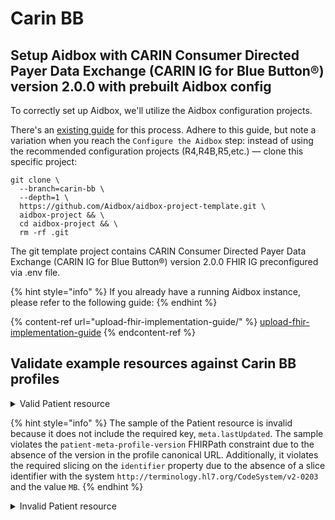 # Carin BB

## Setup Aidbox with CARIN Consumer Directed Payer Data Exchange (CARIN IG for Blue Button®) version 2.0.0 with prebuilt Aidbox config

To correctly set up Aidbox, we'll utilize the Aidbox configuration projects.&#x20;

There's an [existing guide](broken-reference) for this process. Adhere to this guide, but note a variation when you reach the `Configure the Aidbox` step: instead of using the recommended configuration projects (R4,R4B,R5,etc.) — clone this specific project:

```
git clone \
  --branch=carin-bb \
  --depth=1 \
  https://github.com/Aidbox/aidbox-project-template.git \
  aidbox-project && \
  cd aidbox-project && \
  rm -rf .git
```

The git template project contains CARIN Consumer Directed Payer Data Exchange (CARIN IG for Blue Button®) version 2.0.0 FHIR IG preconfigured via .env file.

{% hint style="info" %}
If you already have a running Aidbox instance, please refer to the following guide:
{% endhint %}

{% content-ref url="upload-fhir-implementation-guide/" %}
[upload-fhir-implementation-guide](upload-fhir-implementation-guide/)
{% endcontent-ref %}

## Validate example resources against Carin BB profiles

<details>

<summary>Valid Patient resource</summary>

{% code lineNumbers="true" %}
```yaml
POST /fhir/Patient
content-type: text/yaml
accept: text/yaml

resourceType: Patient
meta:
  lastUpdated: '2020-07-07T13:26:22.0314215+00:00'
  profile:
  - http://hl7.org/fhir/us/carin-bb/StructureDefinition/C4BB-Patient|2.0.0
language: en-US
identifier:
- type:
    coding:
    - system: http://terminology.hl7.org/CodeSystem/v2-0203
      code: MB
  system: https://www.xxxhealthplan.com/fhir/memberidentifier
  value: 1234-234-1243-12345678901
- type:
    coding:
    - system: http://hl7.org/fhir/us/carin-bb/CodeSystem/C4BBIdentifierType
      code: um
  system: https://www.xxxhealthplan.com/fhir/iniquememberidentifier
  value: 1234-234-1243-12345678901u
active: true
name:
- family: Example1
  given:
  - Johnny
telecom:
- system: phone
  value: "(301)666-1212"
  rank: 2
gender: male
birthDate: '1986-01-01'
address:
- type: physical
  line:
  - 123 Main Street
  city: Pittsburgh
  state: PA
  postalCode: '12519'
maritalStatus:
  coding:
  - system: http://terminology.hl7.org/CodeSystem/v3-NullFlavor
    code: UNK

```
{% endcode %}



</details>

{% hint style="info" %}
The sample of the Patient resource is invalid because it does not include the required key, `meta.lastUpdated`. The sample violates the `patient-meta-profile-version` FHIRPath constraint due to the absence of the version in the profile canonical URL. Additionally, it violates the required slicing on the `identifier` property due to the absence of a slice identifier with the system `http://terminology.hl7.org/CodeSystem/v2-0203` and the value `MB`.
{% endhint %}

<details>

<summary>Invalid Patient resource</summary>

{% code lineNumbers="true" %}
```yaml
POST /fhir/Patient
content-type: text/yaml
accept: text/yaml

resourceType: Patient
meta:
  profile:
  - http://hl7.org/fhir/us/carin-bb/StructureDefinition/C4BB-Patient
language: en-US
identifier:
- type:
    coding:
    - system: http://hl7.org/fhir/us/carin-bb/CodeSystem/C4BBIdentifierType
      code: um
  system: https://www.xxxhealthplan.com/fhir/iniquememberidentifier
  value: 1234-234-1243-12345678901u
active: true
name:
- family: Example1
  given:
  - Johnny
telecom:
- system: phone
  value: "(301)666-1212"
  rank: 2
gender: male
birthDate: '1986-01-01'
address:
- type: physical
  line:
  - 123 Main Street
  city: Pittsburgh
  state: PA
  postalCode: '12519'
maritalStatus:
  coding:
  - system: http://terminology.hl7.org/CodeSystem/v3-NullFlavor
    code: UNK

```
{% endcode %}



</details>
